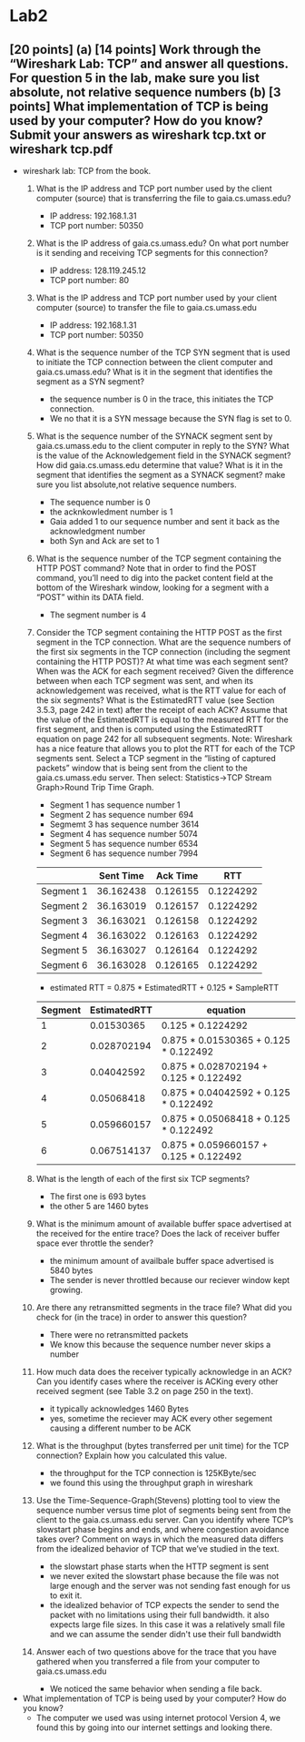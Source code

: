 
# Lab2

## [20 points] (a) [14 points] Work through the “Wireshark Lab: TCP” and answer all questions. For question 5 in the lab, make sure you list absolute, not relative sequence numbers (b) [3 points] What implementation of TCP is being used by your computer? How do you know? Submit your answers as wireshark tcp.txt or wireshark tcp.pdf

- wireshark lab: TCP from the book.
  1. What is the IP address and TCP port number used by the client computer (source) that is transferring the file to gaia.cs.umass.edu?
       - IP address: 192.168.1.31
       - TCP port number: 50350
  2. What is the IP address of gaia.cs.umass.edu? On what port number is it sending and receiving TCP segments for this connection?
       - IP address: 128.119.245.12
       - TCP port number: 80
  3. What is the IP address and TCP port number used by your client computer (source) to transfer the file to gaia.cs.umass.edu
       - IP address: 192.168.1.31
       - TCP port number: 50350
  4. What is the sequence number of the TCP SYN segment that is used to initiate the TCP connection between the client computer and gaia.cs.umass.edu?  What is it in the segment that identifies the segment as a SYN segment?
       - the sequence number is 0 in the trace, this initiates the TCP connection.
       - We no that it is a SYN message because the SYN flag is set to 0.
  5. What is the sequence number of the SYNACK segment sent by gaia.cs.umass.edu to the client computer in reply to the SYN?  What is the value of the Acknowledgement field in the SYNACK segment?  How did gaia.cs.umass.edu determine that value? What is it in the segment that identifies the segment as a SYNACK segment? make sure you list absolute,not relative sequence numbers.
       - The sequence number is 0
       - the acknkowledment number is 1
       - Gaia added 1 to our sequence number and sent it back as the acknowledgment number
       - both Syn and Ack are set to 1
  6. What is the sequence number of the TCP segment containing the HTTP POST command?  Note that in order to find the POST command, you’ll need to dig into the packet content field at the bottom of the Wireshark window, looking for a segment with a “POST” within its DATA field.
       - The segment number is 4
  7. Consider the TCP segment containing the HTTP POST as the first segment in the TCP connection. What are the sequence numbers of the first six segments in the TCP connection (including the segment containing the HTTP POST)?  At what time was each segment sent?  When was the ACK for each segment received?  Given the difference between when each TCP segment was sent, and when its acknowledgement was received, what is the RTT value for each of the six segments?  What is the EstimatedRTT value (see Section 3.5.3, page 242 in text) after the receipt of each ACK?  Assume that the value of the EstimatedRTT is equal to the measured RTT for the first segment, and then is computed using the EstimatedRTT equation on page 242 for all subsequent segments. Note: Wireshark has a nice feature that allows you to plot the RTT for each of the TCP segments sent.  Select a TCP segment in the “listing of captured packets” window that is being sent from the client to the gaia.cs.umass.edu server.  Then select: Statistics->TCP Stream Graph>Round Trip Time Graph.
       - Segment 1 has sequence number 1
       - Segment 2 has sequence number 694
       - Segmemt 3 has sequence number 3614
       - Segment 4 has sequence number 5074
       - Segment 5 has sequence number 6534
       - Segment 6 has sequence number 7994
  
       |           | Sent Time | Ack Time | RTT       |
       | --------- | --------- | -------- | --------- |
       | Segment 1 | 36.162438 | 0.126155 | 0.1224292 |
       | Segment 2 | 36.163019 | 0.126157 | 0.1224292 |
       | Segment 3 | 36.163021 | 0.126158 | 0.1224292 |
       | Segment 4 | 36.163022 | 0.126163 | 0.1224292 |
       | Segment 5 | 36.163027 | 0.126164 | 0.1224292 |
       | Segment 6 | 36.163028 | 0.126165 | 0.1224292 |

       - estimated RTT = 0.875 \* EstimatedRTT + 0.125 \* SampleRTT
  
       | Segment | EstimatedRTT | equation                                 |
       | ------- | ------------ | ---------------------------------------- |
       | 1       | 0.01530365   | 0.125 * 0.1224292                        |
       | 2       | 0.028702194  | 0.875 \* 0.01530365 + 0.125 \* 0.122492  |
       | 3       | 0.04042592   | 0.875 \* 0.028702194 + 0.125 \* 0.122492 |
       | 4       | 0.05068418   | 0.875 \* 0.04042592 + 0.125 \* 0.122492  |
       | 5       | 0.059660157  | 0.875 \* 0.05068418 + 0.125 \* 0.122492  |
       | 6       | 0.067514137  | 0.875 \* 0.059660157 + 0.125 \* 0.122492 |
  8. What is the length of each of the first six TCP segments?
       - The first one is 693 bytes
       - the other 5 are 1460 bytes
  9. What is the minimum amount of available buffer space advertised at the received for the entire trace?  Does the lack of receiver buffer space ever throttle the sender?
       - the minimum amount of availbale buffer space advertised is 5840 bytes
       - The sender is never throttled because our reciever window kept growing.
  10. Are there any retransmitted segments in the trace file? What did you check for (in the trace) in order to answer this question?
       - There were no retransmitted packets
       - We know this because the sequence number never skips a number
  11. How much data does the receiver typically acknowledge in an ACK?  Can you identify cases where the receiver is ACKing every other received segment (see Table 3.2 on page 250 in the text).
       - it typically acknowledges 1460 Bytes
       - yes, sometime the reciever may ACK every other segement causing a different number to be ACK
  12. What is the throughput (bytes transferred per unit time) for the TCP connection?  Explain how you calculated this value.
       - the throughput for the TCP connection is 125KByte/sec
       - we found this using the throughput graph in wireshark
  13. Use the Time-Sequence-Graph(Stevens) plotting tool to view the sequence number versus time plot of segments being sent from the client to the gaia.cs.umass.edu server.  Can you identify where TCP’s slowstart phase begins and ends, and where congestion avoidance takes over?  Comment on ways in which the measured data differs from the idealized behavior of TCP that we’ve studied in the text.
       - the slowstart phase starts when the HTTP segment is sent
       - we never exited the slowstart phase because the file was not large enough and the server was not sending fast enough for us to exit it.
       - the idealized behavior of TCP expects the sender to send the packet with no limitations using their full bandwidth. it also expects large file sizes. In this case it was a relatively small file and we can assume the sender didn't use their full bandwidth
  14. Answer each of two questions above for the trace that you have gathered when you transferred a file from your computer to gaia.cs.umass.edu
       - We noticed the same behavior when sending a file back.
- What implementation of TCP is being used by your computer? How do you know?
  - The computer we used was using internet protocol Version 4, we found this by going into our internet settings and looking there.
